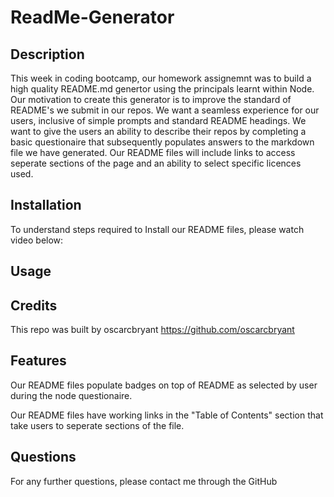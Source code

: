# ReadMe-Generator

## Description

This week in coding bootcamp, our homework assignemnt was to build a high quality README.md genertor using the principals learnt within Node. Our motivation to create this generator is to improve the standard of README's we submit in our repos. We want a seamless experience for our users, inclusive of simple prompts and standard README headings. 
We want to give the users an ability to describe their repos by completing a basic questionaire that subsequently populates answers to the markdown file we have generated. 
Our README files will include links to access seperate sections of the page and an ability to select specific licences used.

## Installation
To understand steps required to Install our README files, please watch video below:


## Usage

## Credits

This repo was built by 
oscarcbryant 
https://github.com/oscarcbryant

## Features 

Our README files populate badges on top of README as selected by user during the node questionaire.

Our README files have working links in the "Table of Contents" section that take users to seperate sections of the file. 

## Questions

For any further questions, please contact me through the GitHub




